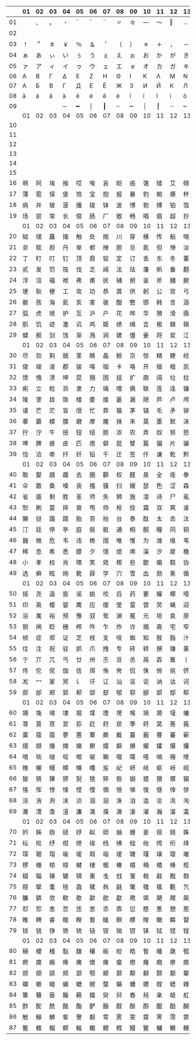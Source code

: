 | |01|02|03|04|05|06|07|08|09|10|11|12|13|14|15|16|17|18|19|20|21|22|23|24|25|26|27|28|29|30|31|32|33|34|35|36|37|38|39|40|41|42|43|44|45|46|47|48|49|50|51|52|53|54|55|56|57|58|59|60|61|62|63|64|65|66|67|68|69|70|71|72|73|74|75|76|77|78|79|80|81|82|83|84|85|86|87|88|89|90|91|92|93|94|
-|-|-|-|-|-|-|-|-|-|-|-|-|-|-|-|-|-|-|-|-|-|-|-|-|-|-|-|-|-|-|-|-|-|-|-|-|-|-|-|-|-|-|-|-|-|-|-|-|-|-|-|-|-|-|-|-|-|-|-|-|-|-|-|-|-|-|-|-|-|-|-|-|-|-|-|-|-|-|-|-|-|-|-|-|-|-|-|-|-|-|-|-|-|-|
|01|　|、|。|・|ˉ|ˇ|¨|〃|々|―|～|‖|…|‘|’|“|”|〔|〕|〈|〉|《|》|「|」|『|』|〖|〗|【|】|±|×|÷|∶|∧|∨|∑|∏|∪|∩|∈|∷|√|⊥|∥|∠|⌒|⊙|∫|∮|≡|≌|≈|∽|∝|≠|≮|≯|≤|≥|∞|∵|∴|♂|♀|°|′|″|℃|＄|¤|￠|￡|‰|§|№|☆|★|○|●|◎|◇|◆|□|■|△|▲|※|→|←|↑|↓|〓|
|02| | | | | | | | | | | | | | | | |⒈|⒉|⒊|⒋|⒌|⒍|⒎|⒏|⒐|⒑|⒒|⒓|⒔|⒕|⒖|⒗|⒘|⒙|⒚|⒛|⑴|⑵|⑶|⑷|⑸|⑹|⑺|⑻|⑼|⑽|⑾|⑿|⒀|⒁|⒂|⒃|⒄|⒅|⒆|⒇|①|②|③|④|⑤|⑥|⑦|⑧|⑨|⑩| | |㈠|㈡|㈢|㈣|㈤|㈥|㈦|㈧|㈨|㈩| | |Ⅰ|Ⅱ|Ⅲ|Ⅳ|Ⅴ|Ⅵ|Ⅶ|Ⅷ|Ⅸ|Ⅹ|Ⅺ|Ⅻ| | |
|03|！|＂|＃|￥|％|＆|＇|（|）|＊|＋|，|－|．|／|０|１|２|３|４|５|６|７|８|９|：|；|＜|＝|＞|？|＠|Ａ|Ｂ|Ｃ|Ｄ|Ｅ|Ｆ|Ｇ|Ｈ|Ｉ|Ｊ|Ｋ|Ｌ|Ｍ|Ｎ|Ｏ|Ｐ|Ｑ|Ｒ|Ｓ|Ｔ|Ｕ|Ｖ|Ｗ|Ｘ|Ｙ|Ｚ|［|＼|］|＾|＿|｀|ａ|ｂ|ｃ|ｄ|ｅ|ｆ|ｇ|ｈ|ｉ|ｊ|ｋ|ｌ|ｍ|ｎ|ｏ|ｐ|ｑ|ｒ|ｓ|ｔ|ｕ|ｖ|ｗ|ｘ|ｙ|ｚ|｛|｜|｝|￣|
|04|ぁ|あ|ぃ|い|ぅ|う|ぇ|え|ぉ|お|か|が|き|ぎ|く|ぐ|け|げ|こ|ご|さ|ざ|し|じ|す|ず|せ|ぜ|そ|ぞ|た|だ|ち|ぢ|っ|つ|づ|て|で|と|ど|な|に|ぬ|ね|の|は|ば|ぱ|ひ|び|ぴ|ふ|ぶ|ぷ|へ|べ|ぺ|ほ|ぼ|ぽ|ま|み|む|め|も|ゃ|や|ゅ|ゆ|ょ|よ|ら|り|る|れ|ろ|ゎ|わ|ゐ|ゑ|を|ん| | | | | | | | | | | |
|05|ァ|ア|ィ|イ|ゥ|ウ|ェ|エ|ォ|オ|カ|ガ|キ|ギ|ク|グ|ケ|ゲ|コ|ゴ|サ|ザ|シ|ジ|ス|ズ|セ|ゼ|ソ|ゾ|タ|ダ|チ|ヂ|ッ|ツ|ヅ|テ|デ|ト|ド|ナ|ニ|ヌ|ネ|ノ|ハ|バ|パ|ヒ|ビ|ピ|フ|ブ|プ|ヘ|ベ|ペ|ホ|ボ|ポ|マ|ミ|ム|メ|モ|ャ|ヤ|ュ|ユ|ョ|ヨ|ラ|リ|ル|レ|ロ|ヮ|ワ|ヰ|ヱ|ヲ|ン|ヴ|ヵ|ヶ| | | | | | | | |
|06|Α|Β|Γ|Δ|Ε|Ζ|Η|Θ|Ι|Κ|Λ|Μ|Ν|Ξ|Ο|Π|Ρ|Σ|Τ|Υ|Φ|Χ|Ψ|Ω| | | | | | | | |α|β|γ|δ|ε|ζ|η|θ|ι|κ|λ|μ|ν|ξ|ο|π|ρ|σ|τ|υ|φ|χ|ψ|ω| | | | | | | | | | | | | | | | | | | | | | | | | | | | | | | | | | | | | | |
|07|А|Б|В|Г|Д|Е|Ё|Ж|З|И|Й|К|Л|М|Н|О|П|Р|С|Т|У|Ф|Х|Ц|Ч|Ш|Щ|Ъ|Ы|Ь|Э|Ю|Я| | | | | | | | | | | | | | | |а|б|в|г|д|е|ё|ж|з|и|й|к|л|м|н|о|п|р|с|т|у|ф|х|ц|ч|ш|щ|ъ|ы|ь|э|ю|я| | | | | | | | | | | | | |
|08|ā|á|ǎ|à|ē|é|ě|è|ī|í|ǐ|ì|ō|ó|ǒ|ò|ū|ú|ǔ|ù|ǖ|ǘ|ǚ|ǜ|ü|ê| | | | | | | | | | |ㄅ|ㄆ|ㄇ|ㄈ|ㄉ|ㄊ|ㄋ|ㄌ|ㄍ|ㄎ|ㄏ|ㄐ|ㄑ|ㄒ|ㄓ|ㄔ|ㄕ|ㄖ|ㄗ|ㄘ|ㄙ|ㄚ|ㄛ|ㄜ|ㄝ|ㄞ|ㄟ|ㄠ|ㄡ|ㄢ|ㄣ|ㄤ|ㄥ|ㄦ|ㄧ|ㄨ|ㄩ| | | | | | | | | | | | | | | | | | | | | |
|09| | | |─|━|│|┃|┄|┅|┆|┇|┈|┉|┊|┋|┌|┍|┎|┏|┐|┑|┒|┓|└|┕|┖|┗|┘|┙|┚|┛|├|┝|┞|┟|┠|┡|┢|┣|┤|┥|┦|┧|┨|┩|┪|┫|┬|┭|┮|┯|┰|┱|┲|┳|┴|┵|┶|┷|┸|┹|┺|┻|┼|┽|┾|┿|╀|╁|╂|╃|╄|╅|╆|╇|╈|╉|╊|╋| | | | | | | | | | | | | | | |
| |01|02|03|04|05|06|07|08|09|10|11|12|13|14|15|16|17|18|19|20|21|22|23|24|25|26|27|28|29|30|31|32|33|34|35|36|37|38|39|40|41|42|43|44|45|46|47|48|49|50|51|52|53|54|55|56|57|58|59|60|61|62|63|64|65|66|67|68|69|70|71|72|73|74|75|76|77|78|79|80|81|82|83|84|85|86|87|88|89|90|91|92|93|94|
10| | | | | | | | | | | | | | | | | | | | | | | | | | | | | | | | | | | | | | | | | | | | | | | | | | | | | | | | | | | | | | | | | | | | | | | | | | | | | | | | | | | | | | | | | | | | | | |
|11| | | | | | | | | | | | | | | | | | | | | | | | | | | | | | | | | | | | | | | | | | | | | | | | | | | | | | | | | | | | | | | | | | | | | | | | | | | | | | | | | | | | | | | | | | | | | | |
|12| | | | | | | | | | | | | | | | | | | | | | | | | | | | | | | | | | | | | | | | | | | | | | | | | | | | | | | | | | | | | | | | | | | | | | | | | | | | | | | | | | | | | | | | | | | | | | |
|13| | | | | | | | | | | | | | | | | | | | | | | | | | | | | | | | | | | | | | | | | | | | | | | | | | | | | | | | | | | | | | | | | | | | | | | | | | | | | | | | | | | | | | | | | | | | | | |
|14| | | | | | | | | | | | | | | | | | | | | | | | | | | | | | | | | | | | | | | | | | | | | | | | | | | | | | | | | | | | | | | | | | | | | | | | | | | | | | | | | | | | | | | | | | | | | | |
|15| | | | | | | | | | | | | | | | | | | | | | | | | | | | | | | | | | | | | | | | | | | | | | | | | | | | | | | | | | | | | | | | | | | | | | | | | | | | | | | | | | | | | | | | | | | | | | |
|16|啊|阿|埃|挨|哎|唉|哀|皑|癌|蔼|矮|艾|碍|爱|隘|鞍|氨|安|俺|按|暗|岸|胺|案|肮|昂|盎|凹|敖|熬|翱|袄|傲|奥|懊|澳|芭|捌|扒|叭|吧|笆|八|疤|巴|拔|跋|靶|把|耙|坝|霸|罢|爸|白|柏|百|摆|佰|败|拜|稗|斑|班|搬|扳|般|颁|板|版|扮|拌|伴|瓣|半|办|绊|邦|帮|梆|榜|膀|绑|棒|磅|蚌|镑|傍|谤|苞|胞|包|褒|剥|
|17|薄|雹|保|堡|饱|宝|抱|报|暴|豹|鲍|爆|杯|碑|悲|卑|北|辈|背|贝|钡|倍|狈|备|惫|焙|被|奔|苯|本|笨|崩|绷|甭|泵|蹦|迸|逼|鼻|比|鄙|笔|彼|碧|蓖|蔽|毕|毙|毖|币|庇|痹|闭|敝|弊|必|辟|壁|臂|避|陛|鞭|边|编|贬|扁|便|变|卞|辨|辩|辫|遍|标|彪|膘|表|鳖|憋|别|瘪|彬|斌|濒|滨|宾|摈|兵|冰|柄|丙|秉|饼|炳|
|18|病|并|玻|菠|播|拨|钵|波|博|勃|搏|铂|箔|伯|帛|舶|脖|膊|渤|泊|驳|捕|卜|哺|补|埠|不|布|步|簿|部|怖|擦|猜|裁|材|才|财|睬|踩|采|彩|菜|蔡|餐|参|蚕|残|惭|惨|灿|苍|舱|仓|沧|藏|操|糙|槽|曹|草|厕|策|侧|册|测|层|蹭|插|叉|茬|茶|查|碴|搽|察|岔|差|诧|拆|柴|豺|搀|掺|蝉|馋|谗|缠|铲|产|阐|颤|昌|猖|
|19|场|尝|常|长|偿|肠|厂|敞|畅|唱|倡|超|抄|钞|朝|嘲|潮|巢|吵|炒|车|扯|撤|掣|彻|澈|郴|臣|辰|尘|晨|忱|沉|陈|趁|衬|撑|称|城|橙|成|呈|乘|程|惩|澄|诚|承|逞|骋|秤|吃|痴|持|匙|池|迟|弛|驰|耻|齿|侈|尺|赤|翅|斥|炽|充|冲|虫|崇|宠|抽|酬|畴|踌|稠|愁|筹|仇|绸|瞅|丑|臭|初|出|橱|厨|躇|锄|雏|滁|除|楚|
| |01|02|03|04|05|06|07|08|09|10|11|12|13|14|15|16|17|18|19|20|21|22|23|24|25|26|27|28|29|30|31|32|33|34|35|36|37|38|39|40|41|42|43|44|45|46|47|48|49|50|51|52|53|54|55|56|57|58|59|60|61|62|63|64|65|66|67|68|69|70|71|72|73|74|75|76|77|78|79|80|81|82|83|84|85|86|87|88|89|90|91|92|93|94|
20|础|储|矗|搐|触|处|揣|川|穿|椽|传|船|喘|串|疮|窗|幢|床|闯|创|吹|炊|捶|锤|垂|春|椿|醇|唇|淳|纯|蠢|戳|绰|疵|茨|磁|雌|辞|慈|瓷|词|此|刺|赐|次|聪|葱|囱|匆|从|丛|凑|粗|醋|簇|促|蹿|篡|窜|摧|崔|催|脆|瘁|粹|淬|翠|村|存|寸|磋|撮|搓|措|挫|错|搭|达|答|瘩|打|大|呆|歹|傣|戴|带|殆|代|贷|袋|待|逮|
|21|怠|耽|担|丹|单|郸|掸|胆|旦|氮|但|惮|淡|诞|弹|蛋|当|挡|党|荡|档|刀|捣|蹈|倒|岛|祷|导|到|稻|悼|道|盗|德|得|的|蹬|灯|登|等|瞪|凳|邓|堤|低|滴|迪|敌|笛|狄|涤|翟|嫡|抵|底|地|蒂|第|帝|弟|递|缔|颠|掂|滇|碘|点|典|靛|垫|电|佃|甸|店|惦|奠|淀|殿|碉|叼|雕|凋|刁|掉|吊|钓|调|跌|爹|碟|蝶|迭|谍|叠|
|22|丁|盯|叮|钉|顶|鼎|锭|定|订|丢|东|冬|董|懂|动|栋|侗|恫|冻|洞|兜|抖|斗|陡|豆|逗|痘|都|督|毒|犊|独|读|堵|睹|赌|杜|镀|肚|度|渡|妒|端|短|锻|段|断|缎|堆|兑|队|对|墩|吨|蹲|敦|顿|囤|钝|盾|遁|掇|哆|多|夺|垛|躲|朵|跺|舵|剁|惰|堕|蛾|峨|鹅|俄|额|讹|娥|恶|厄|扼|遏|鄂|饿|恩|而|儿|耳|尔|饵|洱|二|
|23|贰|发|罚|筏|伐|乏|阀|法|珐|藩|帆|番|翻|樊|矾|钒|繁|凡|烦|反|返|范|贩|犯|饭|泛|坊|芳|方|肪|房|防|妨|仿|访|纺|放|菲|非|啡|飞|肥|匪|诽|吠|肺|废|沸|费|芬|酚|吩|氛|分|纷|坟|焚|汾|粉|奋|份|忿|愤|粪|丰|封|枫|蜂|峰|锋|风|疯|烽|逢|冯|缝|讽|奉|凤|佛|否|夫|敷|肤|孵|扶|拂|辐|幅|氟|符|伏|俘|服|
|24|浮|涪|福|袱|弗|甫|抚|辅|俯|釜|斧|脯|腑|府|腐|赴|副|覆|赋|复|傅|付|阜|父|腹|负|富|讣|附|妇|缚|咐|噶|嘎|该|改|概|钙|盖|溉|干|甘|杆|柑|竿|肝|赶|感|秆|敢|赣|冈|刚|钢|缸|肛|纲|岗|港|杠|篙|皋|高|膏|羔|糕|搞|镐|稿|告|哥|歌|搁|戈|鸽|胳|疙|割|革|葛|格|蛤|阁|隔|铬|个|各|给|根|跟|耕|更|庚|羹|
|25|埂|耿|梗|工|攻|功|恭|龚|供|躬|公|宫|弓|巩|汞|拱|贡|共|钩|勾|沟|苟|狗|垢|构|购|够|辜|菇|咕|箍|估|沽|孤|姑|鼓|古|蛊|骨|谷|股|故|顾|固|雇|刮|瓜|剐|寡|挂|褂|乖|拐|怪|棺|关|官|冠|观|管|馆|罐|惯|灌|贯|光|广|逛|瑰|规|圭|硅|归|龟|闺|轨|鬼|诡|癸|桂|柜|跪|贵|刽|辊|滚|棍|锅|郭|国|果|裹|过|哈|
|26|骸|孩|海|氦|亥|害|骇|酣|憨|邯|韩|含|涵|寒|函|喊|罕|翰|撼|捍|旱|憾|悍|焊|汗|汉|夯|杭|航|壕|嚎|豪|毫|郝|好|耗|号|浩|呵|喝|荷|菏|核|禾|和|何|合|盒|貉|阂|河|涸|赫|褐|鹤|贺|嘿|黑|痕|很|狠|恨|哼|亨|横|衡|恒|轰|哄|烘|虹|鸿|洪|宏|弘|红|喉|侯|猴|吼|厚|候|后|呼|乎|忽|瑚|壶|葫|胡|蝴|狐|糊|湖|
|27|弧|虎|唬|护|互|沪|户|花|哗|华|猾|滑|画|划|化|话|槐|徊|怀|淮|坏|欢|环|桓|还|缓|换|患|唤|痪|豢|焕|涣|宦|幻|荒|慌|黄|磺|蝗|簧|皇|凰|惶|煌|晃|幌|恍|谎|灰|挥|辉|徽|恢|蛔|回|毁|悔|慧|卉|惠|晦|贿|秽|会|烩|汇|讳|诲|绘|荤|昏|婚|魂|浑|混|豁|活|伙|火|获|或|惑|霍|货|祸|击|圾|基|机|畸|稽|积|箕|
|28|肌|饥|迹|激|讥|鸡|姬|绩|缉|吉|极|棘|辑|籍|集|及|急|疾|汲|即|嫉|级|挤|几|脊|己|蓟|技|冀|季|伎|祭|剂|悸|济|寄|寂|计|记|既|忌|际|妓|继|纪|嘉|枷|夹|佳|家|加|荚|颊|贾|甲|钾|假|稼|价|架|驾|嫁|歼|监|坚|尖|笺|间|煎|兼|肩|艰|奸|缄|茧|检|柬|碱|硷|拣|捡|简|俭|剪|减|荐|槛|鉴|践|贱|见|键|箭|件|
|29|健|舰|剑|饯|渐|溅|涧|建|僵|姜|将|浆|江|疆|蒋|桨|奖|讲|匠|酱|降|蕉|椒|礁|焦|胶|交|郊|浇|骄|娇|嚼|搅|铰|矫|侥|脚|狡|角|饺|缴|绞|剿|教|酵|轿|较|叫|窖|揭|接|皆|秸|街|阶|截|劫|节|桔|杰|捷|睫|竭|洁|结|解|姐|戒|藉|芥|界|借|介|疥|诫|届|巾|筋|斤|金|今|津|襟|紧|锦|仅|谨|进|靳|晋|禁|近|烬|浸|
| |01|02|03|04|05|06|07|08|09|10|11|12|13|14|15|16|17|18|19|20|21|22|23|24|25|26|27|28|29|30|31|32|33|34|35|36|37|38|39|40|41|42|43|44|45|46|47|48|49|50|51|52|53|54|55|56|57|58|59|60|61|62|63|64|65|66|67|68|69|70|71|72|73|74|75|76|77|78|79|80|81|82|83|84|85|86|87|88|89|90|91|92|93|94|
30|尽|劲|荆|兢|茎|睛|晶|鲸|京|惊|精|粳|经|井|警|景|颈|静|境|敬|镜|径|痉|靖|竟|竞|净|炯|窘|揪|究|纠|玖|韭|久|灸|九|酒|厩|救|旧|臼|舅|咎|就|疚|鞠|拘|狙|疽|居|驹|菊|局|咀|矩|举|沮|聚|拒|据|巨|具|距|踞|锯|俱|句|惧|炬|剧|捐|鹃|娟|倦|眷|卷|绢|撅|攫|抉|掘|倔|爵|觉|决|诀|绝|均|菌|钧|军|君|峻|
|31|俊|竣|浚|郡|骏|喀|咖|卡|咯|开|揩|楷|凯|慨|刊|堪|勘|坎|砍|看|康|慷|糠|扛|抗|亢|炕|考|拷|烤|靠|坷|苛|柯|棵|磕|颗|科|壳|咳|可|渴|克|刻|客|课|肯|啃|垦|恳|坑|吭|空|恐|孔|控|抠|口|扣|寇|枯|哭|窟|苦|酷|库|裤|夸|垮|挎|跨|胯|块|筷|侩|快|宽|款|匡|筐|狂|框|矿|眶|旷|况|亏|盔|岿|窥|葵|奎|魁|傀|
|32|馈|愧|溃|坤|昆|捆|困|括|扩|廓|阔|垃|拉|喇|蜡|腊|辣|啦|莱|来|赖|蓝|婪|栏|拦|篮|阑|兰|澜|谰|揽|览|懒|缆|烂|滥|琅|榔|狼|廊|郎|朗|浪|捞|劳|牢|老|佬|姥|酪|烙|涝|勒|乐|雷|镭|蕾|磊|累|儡|垒|擂|肋|类|泪|棱|楞|冷|厘|梨|犁|黎|篱|狸|离|漓|理|李|里|鲤|礼|莉|荔|吏|栗|丽|厉|励|砾|历|利|傈|例|俐|
|33|痢|立|粒|沥|隶|力|璃|哩|俩|联|莲|连|镰|廉|怜|涟|帘|敛|脸|链|恋|炼|练|粮|凉|梁|粱|良|两|辆|量|晾|亮|谅|撩|聊|僚|疗|燎|寥|辽|潦|了|撂|镣|廖|料|列|裂|烈|劣|猎|琳|林|磷|霖|临|邻|鳞|淋|凛|赁|吝|拎|玲|菱|零|龄|铃|伶|羚|凌|灵|陵|岭|领|另|令|溜|琉|榴|硫|馏|留|刘|瘤|流|柳|六|龙|聋|咙|笼|窿|
|34|隆|垄|拢|陇|楼|娄|搂|篓|漏|陋|芦|卢|颅|庐|炉|掳|卤|虏|鲁|麓|碌|露|路|赂|鹿|潞|禄|录|陆|戮|驴|吕|铝|侣|旅|履|屡|缕|虑|氯|律|率|滤|绿|峦|挛|孪|滦|卵|乱|掠|略|抡|轮|伦|仑|沦|纶|论|萝|螺|罗|逻|锣|箩|骡|裸|落|洛|骆|络|妈|麻|玛|码|蚂|马|骂|嘛|吗|埋|买|麦|卖|迈|脉|瞒|馒|蛮|满|蔓|曼|慢|漫|
|35|谩|芒|茫|盲|氓|忙|莽|猫|茅|锚|毛|矛|铆|卯|茂|冒|帽|貌|贸|么|玫|枚|梅|酶|霉|煤|没|眉|媒|镁|每|美|昧|寐|妹|媚|门|闷|们|萌|蒙|檬|盟|锰|猛|梦|孟|眯|醚|靡|糜|迷|谜|弥|米|秘|觅|泌|蜜|密|幂|棉|眠|绵|冕|免|勉|娩|缅|面|苗|描|瞄|藐|秒|渺|庙|妙|蔑|灭|民|抿|皿|敏|悯|闽|明|螟|鸣|铭|名|命|谬|摸|
|36|摹|蘑|模|膜|磨|摩|魔|抹|末|莫|墨|默|沫|漠|寞|陌|谋|牟|某|拇|牡|亩|姆|母|墓|暮|幕|募|慕|木|目|睦|牧|穆|拿|哪|呐|钠|那|娜|纳|氖|乃|奶|耐|奈|南|男|难|囊|挠|脑|恼|闹|淖|呢|馁|内|嫩|能|妮|霓|倪|泥|尼|拟|你|匿|腻|逆|溺|蔫|拈|年|碾|撵|捻|念|娘|酿|鸟|尿|捏|聂|孽|啮|镊|镍|涅|您|柠|狞|凝|宁|
|37|拧|泞|牛|扭|钮|纽|脓|浓|农|弄|奴|努|怒|女|暖|虐|疟|挪|懦|糯|诺|哦|欧|鸥|殴|藕|呕|偶|沤|啪|趴|爬|帕|怕|琶|拍|排|牌|徘|湃|派|攀|潘|盘|磐|盼|畔|判|叛|乓|庞|旁|耪|胖|抛|咆|刨|炮|袍|跑|泡|呸|胚|培|裴|赔|陪|配|佩|沛|喷|盆|砰|抨|烹|澎|彭|蓬|棚|硼|篷|膨|朋|鹏|捧|碰|坯|砒|霹|批|披|劈|琵|毗|
|38|啤|脾|疲|皮|匹|痞|僻|屁|譬|篇|偏|片|骗|飘|漂|瓢|票|撇|瞥|拼|频|贫|品|聘|乒|坪|苹|萍|平|凭|瓶|评|屏|坡|泼|颇|婆|破|魄|迫|粕|剖|扑|铺|仆|莆|葡|菩|蒲|埔|朴|圃|普|浦|谱|曝|瀑|期|欺|栖|戚|妻|七|凄|漆|柒|沏|其|棋|奇|歧|畦|崎|脐|齐|旗|祈|祁|骑|起|岂|乞|企|启|契|砌|器|气|迄|弃|汽|泣|讫|掐|
|39|恰|洽|牵|扦|钎|铅|千|迁|签|仟|谦|乾|黔|钱|钳|前|潜|遣|浅|谴|堑|嵌|欠|歉|枪|呛|腔|羌|墙|蔷|强|抢|橇|锹|敲|悄|桥|瞧|乔|侨|巧|鞘|撬|翘|峭|俏|窍|切|茄|且|怯|窃|钦|侵|亲|秦|琴|勤|芹|擒|禽|寝|沁|青|轻|氢|倾|卿|清|擎|晴|氰|情|顷|请|庆|琼|穷|秋|丘|邱|球|求|囚|酋|泅|趋|区|蛆|曲|躯|屈|驱|渠|
| |01|02|03|04|05|06|07|08|09|10|11|12|13|14|15|16|17|18|19|20|21|22|23|24|25|26|27|28|29|30|31|32|33|34|35|36|37|38|39|40|41|42|43|44|45|46|47|48|49|50|51|52|53|54|55|56|57|58|59|60|61|62|63|64|65|66|67|68|69|70|71|72|73|74|75|76|77|78|79|80|81|82|83|84|85|86|87|88|89|90|91|92|93|94|
40|取|娶|龋|趣|去|圈|颧|权|醛|泉|全|痊|拳|犬|券|劝|缺|炔|瘸|却|鹊|榷|确|雀|裙|群|然|燃|冉|染|瓤|壤|攘|嚷|让|饶|扰|绕|惹|热|壬|仁|人|忍|韧|任|认|刃|妊|纫|扔|仍|日|戎|茸|蓉|荣|融|熔|溶|容|绒|冗|揉|柔|肉|茹|蠕|儒|孺|如|辱|乳|汝|入|褥|软|阮|蕊|瑞|锐|闰|润|若|弱|撒|洒|萨|腮|鳃|塞|赛|三|叁|
|41|伞|散|桑|嗓|丧|搔|骚|扫|嫂|瑟|色|涩|森|僧|莎|砂|杀|刹|沙|纱|傻|啥|煞|筛|晒|珊|苫|杉|山|删|煽|衫|闪|陕|擅|赡|膳|善|汕|扇|缮|墒|伤|商|赏|晌|上|尚|裳|梢|捎|稍|烧|芍|勺|韶|少|哨|邵|绍|奢|赊|蛇|舌|舍|赦|摄|射|慑|涉|社|设|砷|申|呻|伸|身|深|娠|绅|神|沈|审|婶|甚|肾|慎|渗|声|生|甥|牲|升|绳|
|42|省|盛|剩|胜|圣|师|失|狮|施|湿|诗|尸|虱|十|石|拾|时|什|食|蚀|实|识|史|矢|使|屎|驶|始|式|示|士|世|柿|事|拭|誓|逝|势|是|嗜|噬|适|仕|侍|释|饰|氏|市|恃|室|视|试|收|手|首|守|寿|授|售|受|瘦|兽|蔬|枢|梳|殊|抒|输|叔|舒|淑|疏|书|赎|孰|熟|薯|暑|曙|署|蜀|黍|鼠|属|术|述|树|束|戍|竖|墅|庶|数|漱|
|43|恕|刷|耍|摔|衰|甩|帅|栓|拴|霜|双|爽|谁|水|睡|税|吮|瞬|顺|舜|说|硕|朔|烁|斯|撕|嘶|思|私|司|丝|死|肆|寺|嗣|四|伺|似|饲|巳|松|耸|怂|颂|送|宋|讼|诵|搜|艘|擞|嗽|苏|酥|俗|素|速|粟|僳|塑|溯|宿|诉|肃|酸|蒜|算|虽|隋|随|绥|髓|碎|岁|穗|遂|隧|祟|孙|损|笋|蓑|梭|唆|缩|琐|索|锁|所|塌|他|它|她|塔|
|44|獭|挞|蹋|踏|胎|苔|抬|台|泰|酞|太|态|汰|坍|摊|贪|瘫|滩|坛|檀|痰|潭|谭|谈|坦|毯|袒|碳|探|叹|炭|汤|塘|搪|堂|棠|膛|唐|糖|倘|躺|淌|趟|烫|掏|涛|滔|绦|萄|桃|逃|淘|陶|讨|套|特|藤|腾|疼|誊|梯|剔|踢|锑|提|题|蹄|啼|体|替|嚏|惕|涕|剃|屉|天|添|填|田|甜|恬|舔|腆|挑|条|迢|眺|跳|贴|铁|帖|厅|听|烃|
|45|汀|廷|停|亭|庭|挺|艇|通|桐|酮|瞳|同|铜|彤|童|桶|捅|筒|统|痛|偷|投|头|透|凸|秃|突|图|徒|途|涂|屠|土|吐|兔|湍|团|推|颓|腿|蜕|褪|退|吞|屯|臀|拖|托|脱|鸵|陀|驮|驼|椭|妥|拓|唾|挖|哇|蛙|洼|娃|瓦|袜|歪|外|豌|弯|湾|玩|顽|丸|烷|完|碗|挽|晚|皖|惋|宛|婉|万|腕|汪|王|亡|枉|网|往|旺|望|忘|妄|威|
|46|巍|微|危|韦|违|桅|围|唯|惟|为|潍|维|苇|萎|委|伟|伪|尾|纬|未|蔚|味|畏|胃|喂|魏|位|渭|谓|尉|慰|卫|瘟|温|蚊|文|闻|纹|吻|稳|紊|问|嗡|翁|瓮|挝|蜗|涡|窝|我|斡|卧|握|沃|巫|呜|钨|乌|污|诬|屋|无|芜|梧|吾|吴|毋|武|五|捂|午|舞|伍|侮|坞|戊|雾|晤|物|勿|务|悟|误|昔|熙|析|西|硒|矽|晰|嘻|吸|锡|牺|
|47|稀|息|希|悉|膝|夕|惜|熄|烯|溪|汐|犀|檄|袭|席|习|媳|喜|铣|洗|系|隙|戏|细|瞎|虾|匣|霞|辖|暇|峡|侠|狭|下|厦|夏|吓|掀|锨|先|仙|鲜|纤|咸|贤|衔|舷|闲|涎|弦|嫌|显|险|现|献|县|腺|馅|羡|宪|陷|限|线|相|厢|镶|香|箱|襄|湘|乡|翔|祥|详|想|响|享|项|巷|橡|像|向|象|萧|硝|霄|削|哮|嚣|销|消|宵|淆|晓|
|48|小|孝|校|肖|啸|笑|效|楔|些|歇|蝎|鞋|协|挟|携|邪|斜|胁|谐|写|械|卸|蟹|懈|泄|泻|谢|屑|薪|芯|锌|欣|辛|新|忻|心|信|衅|星|腥|猩|惺|兴|刑|型|形|邢|行|醒|幸|杏|性|姓|兄|凶|胸|匈|汹|雄|熊|休|修|羞|朽|嗅|锈|秀|袖|绣|墟|戌|需|虚|嘘|须|徐|许|蓄|酗|叙|旭|序|畜|恤|絮|婿|绪|续|轩|喧|宣|悬|旋|玄|
|49|选|癣|眩|绚|靴|薛|学|穴|雪|血|勋|熏|循|旬|询|寻|驯|巡|殉|汛|训|讯|逊|迅|压|押|鸦|鸭|呀|丫|芽|牙|蚜|崖|衙|涯|雅|哑|亚|讶|焉|咽|阉|烟|淹|盐|严|研|蜒|岩|延|言|颜|阎|炎|沿|奄|掩|眼|衍|演|艳|堰|燕|厌|砚|雁|唁|彦|焰|宴|谚|验|殃|央|鸯|秧|杨|扬|佯|疡|羊|洋|阳|氧|仰|痒|养|样|漾|邀|腰|妖|瑶|
| |01|02|03|04|05|06|07|08|09|10|11|12|13|14|15|16|17|18|19|20|21|22|23|24|25|26|27|28|29|30|31|32|33|34|35|36|37|38|39|40|41|42|43|44|45|46|47|48|49|50|51|52|53|54|55|56|57|58|59|60|61|62|63|64|65|66|67|68|69|70|71|72|73|74|75|76|77|78|79|80|81|82|83|84|85|86|87|88|89|90|91|92|93|94|
50|摇|尧|遥|窑|谣|姚|咬|舀|药|要|耀|椰|噎|耶|爷|野|冶|也|页|掖|业|叶|曳|腋|夜|液|一|壹|医|揖|铱|依|伊|衣|颐|夷|遗|移|仪|胰|疑|沂|宜|姨|彝|椅|蚁|倚|已|乙|矣|以|艺|抑|易|邑|屹|亿|役|臆|逸|肄|疫|亦|裔|意|毅|忆|义|益|溢|诣|议|谊|译|异|翼|翌|绎|茵|荫|因|殷|音|阴|姻|吟|银|淫|寅|饮|尹|引|隐|
|51|印|英|樱|婴|鹰|应|缨|莹|萤|营|荧|蝇|迎|赢|盈|影|颖|硬|映|哟|拥|佣|臃|痈|庸|雍|踊|蛹|咏|泳|涌|永|恿|勇|用|幽|优|悠|忧|尤|由|邮|铀|犹|油|游|酉|有|友|右|佑|釉|诱|又|幼|迂|淤|于|盂|榆|虞|愚|舆|余|俞|逾|鱼|愉|渝|渔|隅|予|娱|雨|与|屿|禹|宇|语|羽|玉|域|芋|郁|吁|遇|喻|峪|御|愈|欲|狱|育|誉|
|52|浴|寓|裕|预|豫|驭|鸳|渊|冤|元|垣|袁|原|援|辕|园|员|圆|猿|源|缘|远|苑|愿|怨|院|曰|约|越|跃|钥|岳|粤|月|悦|阅|耘|云|郧|匀|陨|允|运|蕴|酝|晕|韵|孕|匝|砸|杂|栽|哉|灾|宰|载|再|在|咱|攒|暂|赞|赃|脏|葬|遭|糟|凿|藻|枣|早|澡|蚤|躁|噪|造|皂|灶|燥|责|择|则|泽|贼|怎|增|憎|曾|赠|扎|喳|渣|札|轧|
|53|铡|闸|眨|栅|榨|咋|乍|炸|诈|摘|斋|宅|窄|债|寨|瞻|毡|詹|粘|沾|盏|斩|辗|崭|展|蘸|栈|占|战|站|湛|绽|樟|章|彰|漳|张|掌|涨|杖|丈|帐|账|仗|胀|瘴|障|招|昭|找|沼|赵|照|罩|兆|肇|召|遮|折|哲|蛰|辙|者|锗|蔗|这|浙|珍|斟|真|甄|砧|臻|贞|针|侦|枕|疹|诊|震|振|镇|阵|蒸|挣|睁|征|狰|争|怔|整|拯|正|政|
|54|帧|症|郑|证|芝|枝|支|吱|蜘|知|肢|脂|汁|之|织|职|直|植|殖|执|值|侄|址|指|止|趾|只|旨|纸|志|挚|掷|至|致|置|帜|峙|制|智|秩|稚|质|炙|痔|滞|治|窒|中|盅|忠|钟|衷|终|种|肿|重|仲|众|舟|周|州|洲|诌|粥|轴|肘|帚|咒|皱|宙|昼|骤|珠|株|蛛|朱|猪|诸|诛|逐|竹|烛|煮|拄|瞩|嘱|主|著|柱|助|蛀|贮|铸|筑|
|55|住|注|祝|驻|抓|爪|拽|专|砖|转|撰|赚|篆|桩|庄|装|妆|撞|壮|状|椎|锥|追|赘|坠|缀|谆|准|捉|拙|卓|桌|琢|茁|酌|啄|着|灼|浊|兹|咨|资|姿|滋|淄|孜|紫|仔|籽|滓|子|自|渍|字|鬃|棕|踪|宗|综|总|纵|邹|走|奏|揍|租|足|卒|族|祖|诅|阻|组|钻|纂|嘴|醉|最|罪|尊|遵|昨|左|佐|柞|做|作|坐|座| | | | | |
|56|亍|丌|兀|丐|廿|卅|丕|亘|丞|鬲|孬|噩|丨|禺|丿|匕|乇|夭|爻|卮|氐|囟|胤|馗|毓|睾|鼗|丶|亟|鼐|乜|乩|亓|芈|孛|啬|嘏|仄|厍|厝|厣|厥|厮|靥|赝|匚|叵|匦|匮|匾|赜|卦|卣|刂|刈|刎|刭|刳|刿|剀|剌|剞|剡|剜|蒯|剽|劂|劁|劐|劓|冂|罔|亻|仃|仉|仂|仨|仡|仫|仞|伛|仳|伢|佤|仵|伥|伧|伉|伫|佞|佧|攸|佚|佝|
|57|佟|佗|伲|伽|佶|佴|侑|侉|侃|侏|佾|佻|侪|佼|侬|侔|俦|俨|俪|俅|俚|俣|俜|俑|俟|俸|倩|偌|俳|倬|倏|倮|倭|俾|倜|倌|倥|倨|偾|偃|偕|偈|偎|偬|偻|傥|傧|傩|傺|僖|儆|僭|僬|僦|僮|儇|儋|仝|氽|佘|佥|俎|龠|汆|籴|兮|巽|黉|馘|冁|夔|勹|匍|訇|匐|凫|夙|兕|亠|兖|亳|衮|袤|亵|脔|裒|禀|嬴|蠃|羸|冫|冱|冽|冼|
|58|凇|冖|冢|冥|讠|讦|讧|讪|讴|讵|讷|诂|诃|诋|诏|诎|诒|诓|诔|诖|诘|诙|诜|诟|诠|诤|诨|诩|诮|诰|诳|诶|诹|诼|诿|谀|谂|谄|谇|谌|谏|谑|谒|谔|谕|谖|谙|谛|谘|谝|谟|谠|谡|谥|谧|谪|谫|谮|谯|谲|谳|谵|谶|卩|卺|阝|阢|阡|阱|阪|阽|阼|陂|陉|陔|陟|陧|陬|陲|陴|隈|隍|隗|隰|邗|邛|邝|邙|邬|邡|邴|邳|邶|邺|
|59|邸|邰|郏|郅|邾|郐|郄|郇|郓|郦|郢|郜|郗|郛|郫|郯|郾|鄄|鄢|鄞|鄣|鄱|鄯|鄹|酃|酆|刍|奂|劢|劬|劭|劾|哿|勐|勖|勰|叟|燮|矍|廴|凵|凼|鬯|厶|弁|畚|巯|坌|垩|垡|塾|墼|壅|壑|圩|圬|圪|圳|圹|圮|圯|坜|圻|坂|坩|垅|坫|垆|坼|坻|坨|坭|坶|坳|垭|垤|垌|垲|埏|垧|垴|垓|垠|埕|埘|埚|埙|埒|垸|埴|埯|埸|埤|埝|
| |01|02|03|04|05|06|07|08|09|10|11|12|13|14|15|16|17|18|19|20|21|22|23|24|25|26|27|28|29|30|31|32|33|34|35|36|37|38|39|40|41|42|43|44|45|46|47|48|49|50|51|52|53|54|55|56|57|58|59|60|61|62|63|64|65|66|67|68|69|70|71|72|73|74|75|76|77|78|79|80|81|82|83|84|85|86|87|88|89|90|91|92|93|94|
60|堋|堍|埽|埭|堀|堞|堙|塄|堠|塥|塬|墁|墉|墚|墀|馨|鼙|懿|艹|艽|艿|芏|芊|芨|芄|芎|芑|芗|芙|芫|芸|芾|芰|苈|苊|苣|芘|芷|芮|苋|苌|苁|芩|芴|芡|芪|芟|苄|苎|芤|苡|茉|苷|苤|茏|茇|苜|苴|苒|苘|茌|苻|苓|茑|茚|茆|茔|茕|苠|苕|茜|荑|荛|荜|茈|莒|茼|茴|茱|莛|荞|茯|荏|荇|荃|荟|荀|茗|荠|茭|茺|茳|荦|荥|
|61|荨|茛|荩|荬|荪|荭|荮|莰|荸|莳|莴|莠|莪|莓|莜|莅|荼|莶|莩|荽|莸|荻|莘|莞|莨|莺|莼|菁|萁|菥|菘|堇|萘|萋|菝|菽|菖|萜|萸|萑|萆|菔|菟|萏|萃|菸|菹|菪|菅|菀|萦|菰|菡|葜|葑|葚|葙|葳|蒇|蒈|葺|蒉|葸|萼|葆|葩|葶|蒌|蒎|萱|葭|蓁|蓍|蓐|蓦|蒽|蓓|蓊|蒿|蒺|蓠|蒡|蒹|蒴|蒗|蓥|蓣|蔌|甍|蔸|蓰|蔹|蔟|蔺|
|62|蕖|蔻|蓿|蓼|蕙|蕈|蕨|蕤|蕞|蕺|瞢|蕃|蕲|蕻|薤|薨|薇|薏|蕹|薮|薜|薅|薹|薷|薰|藓|藁|藜|藿|蘧|蘅|蘩|蘖|蘼|廾|弈|夼|奁|耷|奕|奚|奘|匏|尢|尥|尬|尴|扌|扪|抟|抻|拊|拚|拗|拮|挢|拶|挹|捋|捃|掭|揶|捱|捺|掎|掴|捭|掬|掊|捩|掮|掼|揲|揸|揠|揿|揄|揞|揎|摒|揆|掾|摅|摁|搋|搛|搠|搌|搦|搡|摞|撄|摭|撖|
|63|摺|撷|撸|撙|撺|擀|擐|擗|擤|擢|攉|攥|攮|弋|忒|甙|弑|卟|叱|叽|叩|叨|叻|吒|吖|吆|呋|呒|呓|呔|呖|呃|吡|呗|呙|吣|吲|咂|咔|呷|呱|呤|咚|咛|咄|呶|呦|咝|哐|咭|哂|咴|哒|咧|咦|哓|哔|呲|咣|哕|咻|咿|哌|哙|哚|哜|咩|咪|咤|哝|哏|哞|唛|哧|唠|哽|唔|哳|唢|唣|唏|唑|唧|唪|啧|喏|喵|啉|啭|啁|啕|唿|啐|唼|
|64|唷|啖|啵|啶|啷|唳|唰|啜|喋|嗒|喃|喱|喹|喈|喁|喟|啾|嗖|喑|啻|嗟|喽|喾|喔|喙|嗪|嗷|嗉|嘟|嗑|嗫|嗬|嗔|嗦|嗝|嗄|嗯|嗥|嗲|嗳|嗌|嗍|嗨|嗵|嗤|辔|嘞|嘈|嘌|嘁|嘤|嘣|嗾|嘀|嘧|嘭|噘|嘹|噗|嘬|噍|噢|噙|噜|噌|噔|嚆|噤|噱|噫|噻|噼|嚅|嚓|嚯|囔|囗|囝|囡|囵|囫|囹|囿|圄|圊|圉|圜|帏|帙|帔|帑|帱|帻|帼|
|65|帷|幄|幔|幛|幞|幡|岌|屺|岍|岐|岖|岈|岘|岙|岑|岚|岜|岵|岢|岽|岬|岫|岱|岣|峁|岷|峄|峒|峤|峋|峥|崂|崃|崧|崦|崮|崤|崞|崆|崛|嵘|崾|崴|崽|嵬|嵛|嵯|嵝|嵫|嵋|嵊|嵩|嵴|嶂|嶙|嶝|豳|嶷|巅|彳|彷|徂|徇|徉|後|徕|徙|徜|徨|徭|徵|徼|衢|彡|犭|犰|犴|犷|犸|狃|狁|狎|狍|狒|狨|狯|狩|狲|狴|狷|猁|狳|猃|狺|
|66|狻|猗|猓|猡|猊|猞|猝|猕|猢|猹|猥|猬|猸|猱|獐|獍|獗|獠|獬|獯|獾|舛|夥|飧|夤|夂|饣|饧|饨|饩|饪|饫|饬|饴|饷|饽|馀|馄|馇|馊|馍|馐|馑|馓|馔|馕|庀|庑|庋|庖|庥|庠|庹|庵|庾|庳|赓|廒|廑|廛|廨|廪|膺|忄|忉|忖|忏|怃|忮|怄|忡|忤|忾|怅|怆|忪|忭|忸|怙|怵|怦|怛|怏|怍|怩|怫|怊|怿|怡|恸|恹|恻|恺|恂|
|67|恪|恽|悖|悚|悭|悝|悃|悒|悌|悛|惬|悻|悱|惝|惘|惆|惚|悴|愠|愦|愕|愣|惴|愀|愎|愫|慊|慵|憬|憔|憧|憷|懔|懵|忝|隳|闩|闫|闱|闳|闵|闶|闼|闾|阃|阄|阆|阈|阊|阋|阌|阍|阏|阒|阕|阖|阗|阙|阚|丬|爿|戕|氵|汔|汜|汊|沣|沅|沐|沔|沌|汨|汩|汴|汶|沆|沩|泐|泔|沭|泷|泸|泱|泗|沲|泠|泖|泺|泫|泮|沱|泓|泯|泾|
|68|洹|洧|洌|浃|浈|洇|洄|洙|洎|洫|浍|洮|洵|洚|浏|浒|浔|洳|涑|浯|涞|涠|浞|涓|涔|浜|浠|浼|浣|渚|淇|淅|淞|渎|涿|淠|渑|淦|淝|淙|渖|涫|渌|涮|渫|湮|湎|湫|溲|湟|溆|湓|湔|渲|渥|湄|滟|溱|溘|滠|漭|滢|溥|溧|溽|溻|溷|滗|溴|滏|溏|滂|溟|潢|潆|潇|漤|漕|滹|漯|漶|潋|潴|漪|漉|漩|澉|澍|澌|潸|潲|潼|潺|濑|
|69|濉|澧|澹|澶|濂|濡|濮|濞|濠|濯|瀚|瀣|瀛|瀹|瀵|灏|灞|宀|宄|宕|宓|宥|宸|甯|骞|搴|寤|寮|褰|寰|蹇|謇|辶|迓|迕|迥|迮|迤|迩|迦|迳|迨|逅|逄|逋|逦|逑|逍|逖|逡|逵|逶|逭|逯|遄|遑|遒|遐|遨|遘|遢|遛|暹|遴|遽|邂|邈|邃|邋|彐|彗|彖|彘|尻|咫|屐|屙|孱|屣|屦|羼|弪|弩|弭|艴|弼|鬻|屮|妁|妃|妍|妩|妪|妣|
| |01|02|03|04|05|06|07|08|09|10|11|12|13|14|15|16|17|18|19|20|21|22|23|24|25|26|27|28|29|30|31|32|33|34|35|36|37|38|39|40|41|42|43|44|45|46|47|48|49|50|51|52|53|54|55|56|57|58|59|60|61|62|63|64|65|66|67|68|69|70|71|72|73|74|75|76|77|78|79|80|81|82|83|84|85|86|87|88|89|90|91|92|93|94|
70|妗|姊|妫|妞|妤|姒|妲|妯|姗|妾|娅|娆|姝|娈|姣|姘|姹|娌|娉|娲|娴|娑|娣|娓|婀|婧|婊|婕|娼|婢|婵|胬|媪|媛|婷|婺|媾|嫫|媲|嫒|嫔|媸|嫠|嫣|嫱|嫖|嫦|嫘|嫜|嬉|嬗|嬖|嬲|嬷|孀|尕|尜|孚|孥|孳|孑|孓|孢|驵|驷|驸|驺|驿|驽|骀|骁|骅|骈|骊|骐|骒|骓|骖|骘|骛|骜|骝|骟|骠|骢|骣|骥|骧|纟|纡|纣|纥|纨|纩|
|71|纭|纰|纾|绀|绁|绂|绉|绋|绌|绐|绔|绗|绛|绠|绡|绨|绫|绮|绯|绱|绲|缍|绶|绺|绻|绾|缁|缂|缃|缇|缈|缋|缌|缏|缑|缒|缗|缙|缜|缛|缟|缡|缢|缣|缤|缥|缦|缧|缪|缫|缬|缭|缯|缰|缱|缲|缳|缵|幺|畿|巛|甾|邕|玎|玑|玮|玢|玟|珏|珂|珑|玷|玳|珀|珉|珈|珥|珙|顼|琊|珩|珧|珞|玺|珲|琏|琪|瑛|琦|琥|琨|琰|琮|琬|
|72|琛|琚|瑁|瑜|瑗|瑕|瑙|瑷|瑭|瑾|璜|璎|璀|璁|璇|璋|璞|璨|璩|璐|璧|瓒|璺|韪|韫|韬|杌|杓|杞|杈|杩|枥|枇|杪|杳|枘|枧|杵|枨|枞|枭|枋|杷|杼|柰|栉|柘|栊|柩|枰|栌|柙|枵|柚|枳|柝|栀|柃|枸|柢|栎|柁|柽|栲|栳|桠|桡|桎|桢|桄|桤|梃|栝|桕|桦|桁|桧|桀|栾|桊|桉|栩|梵|梏|桴|桷|梓|桫|棂|楮|棼|椟|椠|棹|
|73|椤|棰|椋|椁|楗|棣|椐|楱|椹|楠|楂|楝|榄|楫|榀|榘|楸|椴|槌|榇|榈|槎|榉|楦|楣|楹|榛|榧|榻|榫|榭|槔|榱|槁|槊|槟|榕|槠|榍|槿|樯|槭|樗|樘|橥|槲|橄|樾|檠|橐|橛|樵|檎|橹|樽|樨|橘|橼|檑|檐|檩|檗|檫|猷|獒|殁|殂|殇|殄|殒|殓|殍|殚|殛|殡|殪|轫|轭|轱|轲|轳|轵|轶|轸|轷|轹|轺|轼|轾|辁|辂|辄|辇|辋|
|74|辍|辎|辏|辘|辚|軎|戋|戗|戛|戟|戢|戡|戥|戤|戬|臧|瓯|瓴|瓿|甏|甑|甓|攴|旮|旯|旰|昊|昙|杲|昃|昕|昀|炅|曷|昝|昴|昱|昶|昵|耆|晟|晔|晁|晏|晖|晡|晗|晷|暄|暌|暧|暝|暾|曛|曜|曦|曩|贲|贳|贶|贻|贽|赀|赅|赆|赈|赉|赇|赍|赕|赙|觇|觊|觋|觌|觎|觏|觐|觑|牮|犟|牝|牦|牯|牾|牿|犄|犋|犍|犏|犒|挈|挲|掰|
|75|搿|擘|耄|毪|毳|毽|毵|毹|氅|氇|氆|氍|氕|氘|氙|氚|氡|氩|氤|氪|氲|攵|敕|敫|牍|牒|牖|爰|虢|刖|肟|肜|肓|肼|朊|肽|肱|肫|肭|肴|肷|胧|胨|胩|胪|胛|胂|胄|胙|胍|胗|朐|胝|胫|胱|胴|胭|脍|脎|胲|胼|朕|脒|豚|脶|脞|脬|脘|脲|腈|腌|腓|腴|腙|腚|腱|腠|腩|腼|腽|腭|腧|塍|媵|膈|膂|膑|滕|膣|膪|臌|朦|臊|膻|
|76|臁|膦|欤|欷|欹|歃|歆|歙|飑|飒|飓|飕|飙|飚|殳|彀|毂|觳|斐|齑|斓|於|旆|旄|旃|旌|旎|旒|旖|炀|炜|炖|炝|炻|烀|炷|炫|炱|烨|烊|焐|焓|焖|焯|焱|煳|煜|煨|煅|煲|煊|煸|煺|熘|熳|熵|熨|熠|燠|燔|燧|燹|爝|爨|灬|焘|煦|熹|戾|戽|扃|扈|扉|礻|祀|祆|祉|祛|祜|祓|祚|祢|祗|祠|祯|祧|祺|禅|禊|禚|禧|禳|忑|忐|
|77|怼|恝|恚|恧|恁|恙|恣|悫|愆|愍|慝|憩|憝|懋|懑|戆|肀|聿|沓|泶|淼|矶|矸|砀|砉|砗|砘|砑|斫|砭|砜|砝|砹|砺|砻|砟|砼|砥|砬|砣|砩|硎|硭|硖|硗|砦|硐|硇|硌|硪|碛|碓|碚|碇|碜|碡|碣|碲|碹|碥|磔|磙|磉|磬|磲|礅|磴|礓|礤|礞|礴|龛|黹|黻|黼|盱|眄|眍|盹|眇|眈|眚|眢|眙|眭|眦|眵|眸|睐|睑|睇|睃|睚|睨|
|78|睢|睥|睿|瞍|睽|瞀|瞌|瞑|瞟|瞠|瞰|瞵|瞽|町|畀|畎|畋|畈|畛|畲|畹|疃|罘|罡|罟|詈|罨|罴|罱|罹|羁|罾|盍|盥|蠲|钅|钆|钇|钋|钊|钌|钍|钏|钐|钔|钗|钕|钚|钛|钜|钣|钤|钫|钪|钭|钬|钯|钰|钲|钴|钶|钷|钸|钹|钺|钼|钽|钿|铄|铈|铉|铊|铋|铌|铍|铎|铐|铑|铒|铕|铖|铗|铙|铘|铛|铞|铟|铠|铢|铤|铥|铧|铨|铪|
|79|铩|铫|铮|铯|铳|铴|铵|铷|铹|铼|铽|铿|锃|锂|锆|锇|锉|锊|锍|锎|锏|锒|锓|锔|锕|锖|锘|锛|锝|锞|锟|锢|锪|锫|锩|锬|锱|锲|锴|锶|锷|锸|锼|锾|锿|镂|锵|镄|镅|镆|镉|镌|镎|镏|镒|镓|镔|镖|镗|镘|镙|镛|镞|镟|镝|镡|镢|镤|镥|镦|镧|镨|镩|镪|镫|镬|镯|镱|镲|镳|锺|矧|矬|雉|秕|秭|秣|秫|稆|嵇|稃|稂|稞|稔|
| |01|02|03|04|05|06|07|08|09|10|11|12|13|14|15|16|17|18|19|20|21|22|23|24|25|26|27|28|29|30|31|32|33|34|35|36|37|38|39|40|41|42|43|44|45|46|47|48|49|50|51|52|53|54|55|56|57|58|59|60|61|62|63|64|65|66|67|68|69|70|71|72|73|74|75|76|77|78|79|80|81|82|83|84|85|86|87|88|89|90|91|92|93|94|
80|稹|稷|穑|黏|馥|穰|皈|皎|皓|皙|皤|瓞|瓠|甬|鸠|鸢|鸨|鸩|鸪|鸫|鸬|鸲|鸱|鸶|鸸|鸷|鸹|鸺|鸾|鹁|鹂|鹄|鹆|鹇|鹈|鹉|鹋|鹌|鹎|鹑|鹕|鹗|鹚|鹛|鹜|鹞|鹣|鹦|鹧|鹨|鹩|鹪|鹫|鹬|鹱|鹭|鹳|疒|疔|疖|疠|疝|疬|疣|疳|疴|疸|痄|疱|疰|痃|痂|痖|痍|痣|痨|痦|痤|痫|痧|瘃|痱|痼|痿|瘐|瘀|瘅|瘌|瘗|瘊|瘥|瘘|瘕|瘙|
|81|瘛|瘼|瘢|瘠|癀|瘭|瘰|瘿|瘵|癃|瘾|瘳|癍|癞|癔|癜|癖|癫|癯|翊|竦|穸|穹|窀|窆|窈|窕|窦|窠|窬|窨|窭|窳|衤|衩|衲|衽|衿|袂|袢|裆|袷|袼|裉|裢|裎|裣|裥|裱|褚|裼|裨|裾|裰|褡|褙|褓|褛|褊|褴|褫|褶|襁|襦|襻|疋|胥|皲|皴|矜|耒|耔|耖|耜|耠|耢|耥|耦|耧|耩|耨|耱|耋|耵|聃|聆|聍|聒|聩|聱|覃|顸|颀|颃|
|82|颉|颌|颍|颏|颔|颚|颛|颞|颟|颡|颢|颥|颦|虍|虔|虬|虮|虿|虺|虼|虻|蚨|蚍|蚋|蚬|蚝|蚧|蚣|蚪|蚓|蚩|蚶|蛄|蚵|蛎|蚰|蚺|蚱|蚯|蛉|蛏|蚴|蛩|蛱|蛲|蛭|蛳|蛐|蜓|蛞|蛴|蛟|蛘|蛑|蜃|蜇|蛸|蜈|蜊|蜍|蜉|蜣|蜻|蜞|蜥|蜮|蜚|蜾|蝈|蜴|蜱|蜩|蜷|蜿|螂|蜢|蝽|蝾|蝻|蝠|蝰|蝌|蝮|螋|蝓|蝣|蝼|蝤|蝙|蝥|螓|螯|螨|蟒|
|83|蟆|螈|螅|螭|螗|螃|螫|蟥|螬|螵|螳|蟋|蟓|螽|蟑|蟀|蟊|蟛|蟪|蟠|蟮|蠖|蠓|蟾|蠊|蠛|蠡|蠹|蠼|缶|罂|罄|罅|舐|竺|竽|笈|笃|笄|笕|笊|笫|笏|筇|笸|笪|笙|笮|笱|笠|笥|笤|笳|笾|笞|筘|筚|筅|筵|筌|筝|筠|筮|筻|筢|筲|筱|箐|箦|箧|箸|箬|箝|箨|箅|箪|箜|箢|箫|箴|篑|篁|篌|篝|篚|篥|篦|篪|簌|篾|篼|簏|簖|簋|
|84|簟|簪|簦|簸|籁|籀|臾|舁|舂|舄|臬|衄|舡|舢|舣|舭|舯|舨|舫|舸|舻|舳|舴|舾|艄|艉|艋|艏|艚|艟|艨|衾|袅|袈|裘|裟|襞|羝|羟|羧|羯|羰|羲|籼|敉|粑|粝|粜|粞|粢|粲|粼|粽|糁|糇|糌|糍|糈|糅|糗|糨|艮|暨|羿|翎|翕|翥|翡|翦|翩|翮|翳|糸|絷|綦|綮|繇|纛|麸|麴|赳|趄|趔|趑|趱|赧|赭|豇|豉|酊|酐|酎|酏|酤|
|85|酢|酡|酰|酩|酯|酽|酾|酲|酴|酹|醌|醅|醐|醍|醑|醢|醣|醪|醭|醮|醯|醵|醴|醺|豕|鹾|趸|跫|踅|蹙|蹩|趵|趿|趼|趺|跄|跖|跗|跚|跞|跎|跏|跛|跆|跬|跷|跸|跣|跹|跻|跤|踉|跽|踔|踝|踟|踬|踮|踣|踯|踺|蹀|踹|踵|踽|踱|蹉|蹁|蹂|蹑|蹒|蹊|蹰|蹶|蹼|蹯|蹴|躅|躏|躔|躐|躜|躞|豸|貂|貊|貅|貘|貔|斛|觖|觞|觚|觜|
|86|觥|觫|觯|訾|謦|靓|雩|雳|雯|霆|霁|霈|霏|霎|霪|霭|霰|霾|龀|龃|龅|龆|龇|龈|龉|龊|龌|黾|鼋|鼍|隹|隼|隽|雎|雒|瞿|雠|銎|銮|鋈|錾|鍪|鏊|鎏|鐾|鑫|鱿|鲂|鲅|鲆|鲇|鲈|稣|鲋|鲎|鲐|鲑|鲒|鲔|鲕|鲚|鲛|鲞|鲟|鲠|鲡|鲢|鲣|鲥|鲦|鲧|鲨|鲩|鲫|鲭|鲮|鲰|鲱|鲲|鲳|鲴|鲵|鲶|鲷|鲺|鲻|鲼|鲽|鳄|鳅|鳆|鳇|鳊|鳋|
|87|鳌|鳍|鳎|鳏|鳐|鳓|鳔|鳕|鳗|鳘|鳙|鳜|鳝|鳟|鳢|靼|鞅|鞑|鞒|鞔|鞯|鞫|鞣|鞲|鞴|骱|骰|骷|鹘|骶|骺|骼|髁|髀|髅|髂|髋|髌|髑|魅|魃|魇|魉|魈|魍|魑|飨|餍|餮|饕|饔|髟|髡|髦|髯|髫|髻|髭|髹|鬈|鬏|鬓|鬟|鬣|麽|麾|縻|麂|麇|麈|麋|麒|鏖|麝|麟|黛|黜|黝|黠|黟|黢|黩|黧|黥|黪|黯|鼢|鼬|鼯|鼹|鼷|鼽|鼾|齄|
